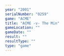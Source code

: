 ```yaml
---
year: "2001"
serialNumber: "0259" 
game: "ACME"
title: "ACME -v- The Min"
gameLocation: ""
gameDate: ""
result: ""
resultType: ""
type: "game"
---
```

